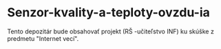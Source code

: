 # Senzor-kvality-a-teploty-ovzdu-ia
Tento depozitár bude obsahovať projekt (RŠ -učiteľstvo INF) ku skúške z predmetu "Internet vecí".  
